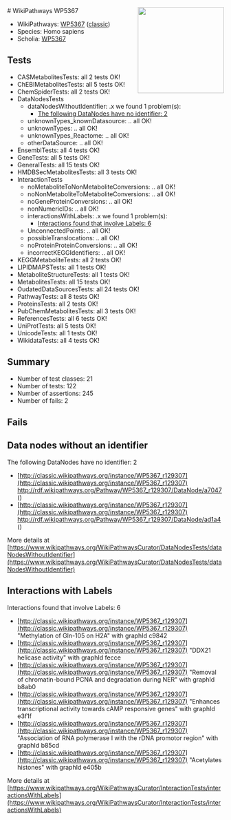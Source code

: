 <img style="float: right; width: 200px" src="https://upload.wikimedia.org/wikipedia/commons/thumb/8/83/Wplogo_with_text_500.png/640px-Wplogo_with_text_500.png" />
# WikiPathways WP5367

* WikiPathways: [WP5367](https://wikipathways.org/pathways/WP5367) ([classic](https://classic.wikipathways.org/instance/WP5367))
* Species: Homo sapiens
* Scholia: [WP5367](https://scholia.toolforge.org/wikipathways/WP5367)
## Tests
* CASMetabolitesTests: all 2 tests OK!
* ChEBIMetabolitesTests: all 5 tests OK!
* ChemSpiderTests: all 2 tests OK!
* DataNodesTests
    * dataNodesWithoutIdentifier: .x we found 1 problem(s):
        * [The following DataNodes have no identifier: 2](#d2d32fa1)
    * unknownTypes_knownDatasource: .. all OK!
    * unknownTypes: .. all OK!
    * unknownTypes_Reactome: .. all OK!
    * otherDataSource: .. all OK!
* EnsemblTests: all 4 tests OK!
* GeneTests: all 5 tests OK!
* GeneralTests: all 15 tests OK!
* HMDBSecMetabolitesTests: all 3 tests OK!
* InteractionTests
    * noMetaboliteToNonMetaboliteConversions: .. all OK!
    * noNonMetaboliteToMetaboliteConversions: .. all OK!
    * noGeneProteinConversions: .. all OK!
    * nonNumericIDs: .. all OK!
    * interactionsWithLabels: .x we found 1 problem(s):
        * [Interactions found that involve Labels: 6](#630d267d)
    * UnconnectedPoints: .. all OK!
    * possibleTranslocations: .. all OK!
    * noProteinProteinConversions: .. all OK!
    * incorrectKEGGIdentifiers: .. all OK!
* KEGGMetaboliteTests: all 2 tests OK!
* LIPIDMAPSTests: all 1 tests OK!
* MetaboliteStructureTests: all 1 tests OK!
* MetabolitesTests: all 15 tests OK!
* OudatedDataSourcesTests: all 24 tests OK!
* PathwayTests: all 8 tests OK!
* ProteinsTests: all 2 tests OK!
* PubChemMetabolitesTests: all 3 tests OK!
* ReferencesTests: all 6 tests OK!
* UniProtTests: all 5 tests OK!
* UnicodeTests: all 1 tests OK!
* WikidataTests: all 4 tests OK!


## Summary

* Number of test classes: 21
* Number of tests: 122
* Number of assertions: 245
* Number of fails: 2

## Fails

<a name="d2d32fa1" />

## Data nodes without an identifier

The following DataNodes have no identifier: 2

* [http://classic.wikipathways.org/instance/WP5367_r129307](http://classic.wikipathways.org/instance/WP5367_r129307) http://rdf.wikipathways.org/Pathway/WP5367_r129307/DataNode/a7047 ()
* [http://classic.wikipathways.org/instance/WP5367_r129307](http://classic.wikipathways.org/instance/WP5367_r129307) http://rdf.wikipathways.org/Pathway/WP5367_r129307/DataNode/ad1a4 ()


More details at [https://www.wikipathways.org/WikiPathwaysCurator/DataNodesTests/dataNodesWithoutIdentifier](https://www.wikipathways.org/WikiPathwaysCurator/DataNodesTests/dataNodesWithoutIdentifier)

<a name="630d267d" />

## Interactions with Labels

Interactions found that involve Labels: 6

* [http://classic.wikipathways.org/instance/WP5367_r129307](http://classic.wikipathways.org/instance/WP5367_r129307) "Methylation of Gln-105 on H2A" with graphId c9842
* [http://classic.wikipathways.org/instance/WP5367_r129307](http://classic.wikipathways.org/instance/WP5367_r129307) "DDX21 helicase activity" with graphId fecce
* [http://classic.wikipathways.org/instance/WP5367_r129307](http://classic.wikipathways.org/instance/WP5367_r129307) "Removal of chromatin-bound PCNA
and degradation during NER" with graphId b8ab0
* [http://classic.wikipathways.org/instance/WP5367_r129307](http://classic.wikipathways.org/instance/WP5367_r129307) "Enhances transcriptional activity towards
cAMP responsive genes" with graphId e3f1f
* [http://classic.wikipathways.org/instance/WP5367_r129307](http://classic.wikipathways.org/instance/WP5367_r129307) "Association of RNA polymerase I
with the rDNA promotor region" with graphId b85cd
* [http://classic.wikipathways.org/instance/WP5367_r129307](http://classic.wikipathways.org/instance/WP5367_r129307) "Acetylates histones" with graphId e405b


More details at [https://www.wikipathways.org/WikiPathwaysCurator/InteractionTests/interactionsWithLabels](https://www.wikipathways.org/WikiPathwaysCurator/InteractionTests/interactionsWithLabels)

